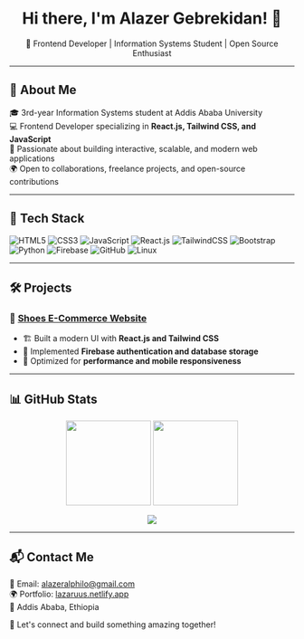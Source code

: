 <h1 align="center">Hi there, I'm Alazer Gebrekidan! 👋</h1>

<p align="center">
🚀 Frontend Developer | Information Systems Student | Open Source Enthusiast
</p>

---

## 🌟 About Me
🎓 3rd-year Information Systems student at Addis Ababa University  
💻 Frontend Developer specializing in **React.js, Tailwind CSS, and JavaScript**  
🎨 Passionate about building interactive, scalable, and modern web applications  
🌍 Open to collaborations, freelance projects, and open-source contributions  

---

## 🔧 Tech Stack
![HTML5](https://img.shields.io/badge/HTML5-ED8B00?style=for-the-badge&logo=html5&logoColor=white)
![CSS3](https://img.shields.io/badge/CSS3-1572B6?style=for-the-badge&logo=css3&logoColor=white)
![JavaScript](https://img.shields.io/badge/JavaScript-F7DF1E?style=for-the-badge&logo=javascript&logoColor=black)
![React.js](https://img.shields.io/badge/React-61DAFB?style=for-the-badge&logo=react&logoColor=black)
![TailwindCSS](https://img.shields.io/badge/TailwindCSS-06B6D4?style=for-the-badge&logo=tailwindcss&logoColor=white)
![Bootstrap](https://img.shields.io/badge/Bootstrap-563D7C?style=for-the-badge&logo=bootstrap&logoColor=white)
![Python](https://img.shields.io/badge/Python-FFD43B?style=for-the-badge&logo=python&logoColor=blue)
![Firebase](https://img.shields.io/badge/Firebase-FFCA28?style=for-the-badge&logo=firebase&logoColor=black)
![GitHub](https://img.shields.io/badge/GitHub-181717?style=for-the-badge&logo=github&logoColor=white)
![Linux](https://img.shields.io/badge/Linux-FCC624?style=for-the-badge&logo=linux&logoColor=black)

---

## 🛠 Projects
### 📌 [Shoes E-Commerce Website](https://github.com/Alexclouth/Shoes-e-commerce)
- 🏗 Built a modern UI with **React.js and Tailwind CSS**
- 🔐 Implemented **Firebase authentication and database storage**
- 📱 Optimized for **performance and mobile responsiveness**

---

## 📊 GitHub Stats
<p align="center">
  <img src="https://github-readme-stats.vercel.app/api?username=Alexclouth&show_icons=true&theme=dark" height="150">
  <img src="https://github-readme-streak-stats.herokuapp.com/?user=Alexclouth&theme=dark" height="150">
</p>

<p align="center">
  <img src="https://github-readme-stats.vercel.app/api/top-langs/?username=Alexclouth&layout=compact&theme=dark">
</p>

---

## 📬 Contact Me
📧 Email: [alazeralphilo@gmail.com](mailto:alazeralphilo@gmail.com)  
🌍 Portfolio: [lazaruus.netlify.app](https://lazaruus.netlify.app/)  
📍 Addis Ababa, Ethiopia  

🚀 Let's connect and build something amazing together!  
